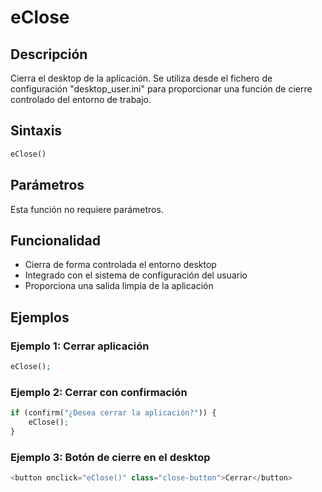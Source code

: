 # eClose

## Descripción

Cierra el desktop de la aplicación. Se utiliza desde el fichero de configuración "desktop_user.ini" para proporcionar una función de cierre controlado del entorno de trabajo.

## Sintaxis

```php
eClose()
```

## Parámetros

Esta función no requiere parámetros.

## Funcionalidad

- Cierra de forma controlada el entorno desktop
- Integrado con el sistema de configuración del usuario
- Proporciona una salida limpia de la aplicación

## Ejemplos

### Ejemplo 1: Cerrar aplicación
```php
eClose();
```

### Ejemplo 2: Cerrar con confirmación
```php
if (confirm("¿Desea cerrar la aplicación?")) {
    eClose();
}
```

### Ejemplo 3: Botón de cierre en el desktop
```php
<button onclick="eClose()" class="close-button">Cerrar</button>
```